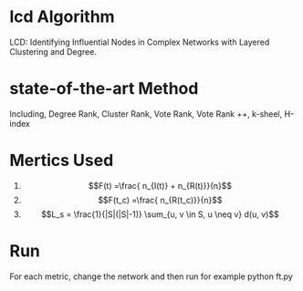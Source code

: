 # lcd Algorithm
LCD: Identifying Influential Nodes in Complex Networks with Layered Clustering and Degree.

# state-of-the-art Method
Including, Degree Rank, Cluster Rank, Vote Rank, Vote Rank ++, 
k-sheel, H-index

# Mertics Used
1. $$F(t) =\frac{ n_{I(t)} + n_{R(t)}}{n}$$
2. $$F(t_c) =\frac{ n_{R(t_c)}}{n}$$
3. $$L_s = \frac{1}{|S|(|S|-1)} \sum_{u, v \in S, u \neq v} d(u, v)$$

# Run

For each metric, change the network and then run for example
python ft.py

